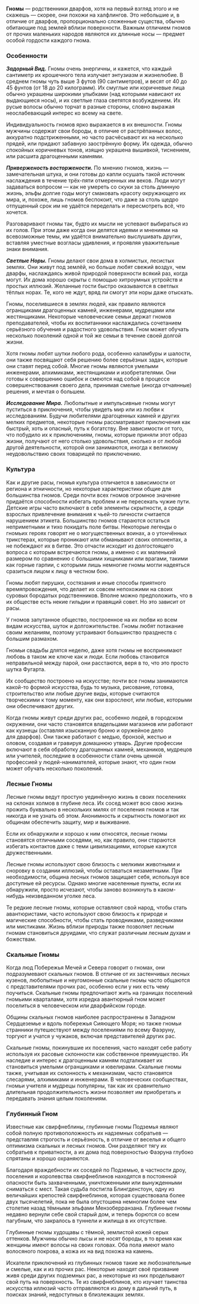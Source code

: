**Гномы** — родственники дварфов, хотя на первый взгляд этого и не скажешь — скорее, они похожи на халфлингов. Это небольшие и, в отличие от дварфов, пропорционально сложенные существа, обычно обитающие под землей вблизи поверхности. Важным отличием гномов от прочих маленьких народов являются их длинные носы — предмет особой гордости каждого гнома.
### Особенности
**_Задорный Вид._** Гномы очень энергичны, и кажется, что каждый сантиметр их крошечного тела излучает энтузиазм и жизнелюбие. В среднем гномы чуть выше 3 футов (90 сантиметров), и весят от 40 до 45 фунтов (от 18 до 20 килограмм). Их смуглые или коричневые лица обычно украшены широкими улыбками (над которыми нависают их выдающиеся носы), и их светлые глаза светятся возбуждением. Их русые волосы обычно торчат в разные стороны, словно выражая неослабевающий интерес ко всему на свете.

Индивидуальность гномов ярко выражается в их внешности. Гномы мужчины содержат свои бороды, в отличие от растрёпанных волос, аккуратно подстриженными, но часто расчёсывают их на несколько прядей, или придают забавную заострённую форму. Их одежда, обычно спокойных коричневых тонов, изящно украшена вышивкой, тиснением, или расшита драгоценными камнями.

**_Приверженость восторжености._** По мнению гномов, жизнь — замечательная штука, и они готовы до капли осушать такой источник наслаждения в течение трёх-пяти отмеренных им веков. Люди могут задаваться вопросом — как не умереть со скуки за столь длинную жизнь, эльфы долгие годы могут смаковать красоту окружающего их мира, и, похоже, лишь гномов беспокоит, что даже за столь щедро отпущенный срок им не удаётся переделать и пересмотреть всё, что хочется.

Разговаривают гномы так, будто их мысли не успевают выбираться из их голов. При этом даже когда они делятся идеями и мнениями на всевозможные темы, им удаётся внимательно выслушивать других, вставляя уместные возгласы удивления, и проявляя уважительные знаки внимания.

**_Светлые Норы._** Гномы делают свои дома в холмистых, лесистых землях. Они живут под землёй, но больше любят свежий воздух, чем дварфы, наслаждаясь живой природой поверхности всякий раз, когда могут. Их дома хорошо скрыты с помощью хитроумных устройств и простых иллюзий. Желанные гости быстро оказываются в светлых тёплых норах. Те, кого не ждут, вряд ли смогут эти норы даже отыскать.

Гномы, поселившиеся в землях людей, как правило являются огранщиками драгоценных камней, инженерами, мудрецами или жестянщиками. Некоторые человеческие семьи держат гномов преподавателей, чтобы их воспитанники наслаждались сочетанием серьёзного обучения и радостного удовольствия. Гном может обучать несколько поколений одной и той же семьи в течение своей долгой жизни.

Хотя гномы любят шутки любого рода, особенно каламбуры и шалости, они также посвящают себя решению более серьёзных задач, которые они ставят перед собой. Многие гномы являются умелыми инженерами, алхимиками, жестянщиками и изобретателями. Они готовы к совершению ошибок и смеются над собой в процессе совершенствования своего дела, принимая смелые (иногда отчаянные) решения, и мечтая о большем.

**_Исследование Мира._** Любопытные и импульсивные гномы могут пуститься в приключения, чтобы увидеть мир или из любви к исследованиям. Будучи любителями драгоценных камней и других мелких предметов, некоторые гномы рассматривают приключения как быстрый, хоть и опасный, путь к богатству. Вне зависимости от того, что побудило их к приключениям, гномы, которые приняли этот образ жизни, получают от него столько удовольствия, сколько и от любой другой деятельности, которой они занимаются, иногда к великому неудовольствию своих товарищей по приключению.
### Культура
Как и другие расы, гномья культура отличается в зависимости от региона и этничности, но некоторые характеристики общие для большинства гномов. Среди почти всех гномов огромное значение придаётся способности избегать проблем и не пересекать чужие пути. Детские игры часто включают в себя элементы скрытности, а среди взрослых привлечение внимания к чьей-то личности считается нарушением этикета. Большинство гномов стараются остаться неприметными и тихо покидать поле битвы. Некоторые легенды о гномьих героях говорят не о могущественных воинах, а о утончённых трикстерах, которые проникают или обманывают своих оппонентах, а не побеждают их в битве. Это отчасти исходит из долгостоящего вопроса с которым встречаются гномы, а именно с их маленький размером по сравнению с большими хищниками или врагами, такими как горные гарпии, с которыми лишь немногие гномы могли надеяться сразиться лицом к лицу в честном бою.

Гномы любят пирушки, состязания и иные способы приятного времяпровождения, что делает их совсем непохожими на своих суровых бородатых родственников. Вполне можно предположить, что в их обществе есть некие гильдии и правящий совет. Но это зависит от расы.

У гномов запутанное общество, построенное на их любви ко всем видам искусства, шуток и долгожительстве. Гномы любят потакание своим желаниям, поэтому устраивают большинство празднеств с большим размахом.

Гномьи свадьбы длятся неделю, даже хотя гномы не воспринимают любовь в таком же ключе как и люди. Если любовь становится неправильной между парой, они расстаются, веря в то, что это просто шутка Фугарта.

Их сообщество построено на искусстве; почти все гномы занимаются какой-то формой искусства, будь то музыка, рисование, готовка, строительство или любые другие виды, которые считаются творческими к тому моменту, как они взрослеют, или любые, которыми они обеспечивают других.

Когда гномы живут среди других рас, особенно людей, в городском окружении, они часто становятся владельцами магазинов или работают как кузнецы (оставляя изысканную броню и оружейное дело для дварфов). Они также работают с медью, бронзой, жестью и оловом, создавая и гравируя домашнюю утварь. Другие профессии включают в себя обработку драгоценных камней, механиков, мудрецов или учителей, последние в особенности стали очень ценной профессией у людей-нанимателей, которые знают, что один гном может обучать несколько поколений.
### Лесные Гномы
Лесные гномы ведут простую уединённую жизнь в своих поселениях на склонах холмов в глубине леса. Их сосед может всю свою жизнь прожить буквально в нескольких милях от поселения гномов и так никогда и не узнать об этом. Анонимность и скрытность помогают их общинам обеспечить защиту, мир и выживание.

Если их обнаружили и хорошо к ним относятся, лесные гномы становятся отличными соседями, но, как правило, они стараются избегать контактов даже с теми цивилизациями, которые кажутся дружественными.

Лесные гномы используют свою близость с мелкими животными и сноровку в создании иллюзий, чтобы оставаться незаметными. При необходимости, община лесных гномов защищает себя, используя все доступные ей ресурсы. Однако многие населенные пункты, если их обнаружили, просто исчезают, чтобы заново возникнуть в каком-нибудь неизведанном уголке леса.

Те редкие лесные гномы, которые оставляют свой народ, чтобы стать авантюристами, часто используют свою близость к природе и магические способности, чтобы стать проводниками, разведчиками или мистиками. Жизнь вблизи природы также позволяет лесным гномам становиться друидами, что служат различным лесным духам и божествам.
### Скальные Гномы
Когда люд Побережья Мечей и Севера говорит о гномах, они подразумевают скальных гномов. В отличие от их застенчивых лесных кузенов, любопытные и неугомонные скальные гномы часто общаются с представителями прочих рас, особенно если у них есть чему поучиться. Скальные гномы предпочитают жить на границах поселений гномьими кварталами, хотя изредка авантюрный гном может поселиться в человеческом или дварфийском городе.

Общины скальных гномов наиболее распространены в Западном Сердцеземье и вдоль побережья Сияющего Моря; но также гномьи странники путешествуют между поселениями по всему Фаэруну, торгуют и учатся у чужаков, включая представителей других рас.

Скальные гномы, покинувшие их поселения, часто находят себе работу используя их расовые склонности как собственное преимущество. Их наследие и интерес к драгоценным камням подталкивает их становиться умелыми огранщиками и ювелирами. Скальные гномы также, учитывая их склонность к механизмам, часто становятся слесарями, алхимиками и инженерами. В человеческих сообществах, гномьи учителя и мудрецы популярны, так как их сравнительно длительная продолжительность жизни позволяет им приобретать и передавать знания целым поколениям.
### Глубинный Гном
Известные как свирфнеблины, глубинные гномы Подземья являют собой полную противоположность их надземных собратьев — представляя строгость и серьёзность, в отличие от веселья и общего оптимизма скальных и лесных гномов. Они разделяют тягу их собратьев к приватности, а их дома под поверхностью Фаэруна глубоко спрятаны и хорошо охраняются.

Благодаря враждебности их соседей по Подземью, в частности дроу, поселения и королевства свирфнеблинов находятся в постоянной опасности быть захваченными, уничтоженными или вынужденными сниматься с мест. Такая судьба постигла Блингденстоун, одну из величайших крепостей свирфнеблинов, которая существовала более двух тысячелетий, пока не была опустошена немногим более чем столетие назад тёмными эльфами Мензоберранзана. Глубинные гномы недавно вернули себе свой старый дом, и теперь борются со всем пагубным, что закралось в туннели и жилища в их отсутствие.

Глубинные гномы худощавы с тёмной, землистой кожей серых оттенков. Мужчины обычно лысы и не носят бороды, в то время как женщины имеют волосы на своих головах. Оба пола имеют мало волосяного покрова, а кожа их на вид похожа на камень.

Искатели приключений из глубинных гномов такие же любознательные и смелые, как и из прочих рас. Некоторые находят своё призвание живя среди других подземных рас, а некоторые из них проделывают свой путь на поверхность. Те из свирфнеблинов, кто изучает таинства искусства иллюзий часто отправляются из дому в дальний путь, в поисках знаний, недоступных в близлежащих землях.